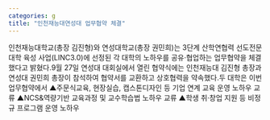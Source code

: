 ```yaml
---
categories: g
title: "인천재능대연성대 업무협약 체결"
---
```

인천재능대학교(총장 김진형)와 연성대학교(총장 권민희)는 3단계 산학연협력 선도전문대학 육성 사업(LINC3.0)에 선정된 각 대학의 노하우를 공유·협업하는 업무협약을 체결했다고 밝혔다.9월 27일 연성대 대회실에서 열린 협약식에는 인천재능대 김진형 총장과 연성대 권민희 총장이 참석하여 협약서를 교환하고 상호협력을 약속했다.두 대학은 이번 업무협약에서 ▲주문식교육, 현장실습, 캡스톤디자인 등 기업 연계 교육 운영 노하우 교류 ▲NCS&역량기반 교육과정 및 교수학습법 노하우 교류 ▲학생 취·창업 지원 등 비정규 프로그램 운영 노하우